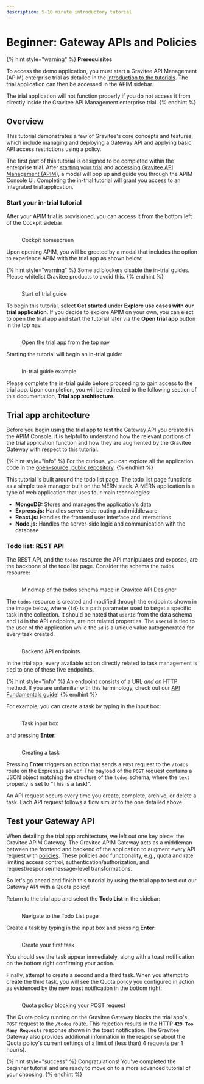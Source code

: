 ```yaml
---
description: 5-10 minute introductory tutorial
---
```


# Beginner: Gateway APIs and Policies

{% hint style="warning" %}
**Prerequisites**

To access the demo application, you must start a Gravitee API Management (APIM) enterprise trial as detailed in the [introduction to the tutorials](./#prerequisites). The trial application can then be accessed in the APIM sidebar.&#x20;

The trial application will not function properly if you do not access it from directly inside the Gravitee API Management enterprise trial.
{% endhint %}

## Overview

This tutorial demonstrates a few of Gravitee's core concepts and features, which include managing and deploying a Gateway API and applying basic API access restrictions using a policy.

The first part of this tutorial is designed to be completed within the enterprise trial. After [starting your trial](../install-guides/free-trial.md) and [accessing Gravitee API Management (APIM](comprehensive.md#start-your-in-trial-tutorial)), a modal will pop up and guide you through the APIM Console UI. Completing the in-trial tutorial will grant you access to an integrated trial application.

### Start your in-trial tutorial

After your APIM trial is provisioned, you can access it from the bottom left of the Cockpit sidebar:

<figure><img src="../../.gitbook/assets/image (1).png" alt=""><figcaption><p>Cockpit homescreen</p></figcaption></figure>

Upon opening APIM, you will be greeted by a modal that includes the option to experience APIM with the trial app as shown below:

{% hint style="warning" %}
Some ad blockers disable the in-trial guides. Please whitelist Gravitee products to avoid this.
{% endhint %}

<figure><img src="../../.gitbook/assets/Screenshot 2023-08-31 at 6.58.24 PM.png" alt=""><figcaption><p>Start of trial guide</p></figcaption></figure>

To begin this tutorial, select **Get started** under **Explore use cases with our trial application**. If you decide to explore APIM on your own, you can elect to open the trial app and start the tutorial later via the **Open trial app** button in the top nav.

<figure><img src="../../.gitbook/assets/Screenshot 2023-08-31 at 6.13.56 PM.png" alt=""><figcaption><p>Open the trial app from the top nav</p></figcaption></figure>

Starting the tutorial will begin an in-trial guide:

<figure><img src="../../.gitbook/assets/Screenshot 2023-08-31 at 6.16.46 PM.png" alt=""><figcaption><p>In-trial guide example</p></figcaption></figure>

Please complete the in-trial guide before proceeding to gain access to the trial app. Upon completion, you will be redirected to the following section of this documentation, **Trial app architecture.**

## Trial app architecture

Before you begin using the trial app to test the Gateway API you created in the APIM Console, it is helpful to understand how the relevant portions of the trial application function and how they are augmented by the Gravitee Gateway with respect to this tutorial.

{% hint style="info" %}
&#x20;For the curious, you can explore all the application code in the [open-source, public repository](https://github.com/gravitee-io-labs/trial-sample-app).
{% endhint %}

This tutorial is built around the todo list page. The todo list page functions as a simple task manager built on the MERN stack. A MERN application is a type of web application that uses four main technologies:

* **MongoDB:** Stores and manages the application's data
* **Express.js:** Handles server-side routing and middleware
* **React.js:** Handles the frontend user interface and interactions
* **Node.js:** Handles the server-side logic and communication with the database

### Todo list: REST API

The REST API, and the `todos` resource the API manipulates and exposes, are the backbone of the todo list page. Consider the schema the `todos` resource:

<figure><img src="../../.gitbook/assets/image (4).png" alt=""><figcaption><p>Mindmap of the todos schema made in Gravitee API Designer</p></figcaption></figure>

The `todos` resource is created and modified through the endpoints shown in the image below, where `{id}` is a path parameter used to target a specific task in the collection. It should be noted that `userId` from the data schema and `id` in the API endpoints, are not related properties. The `userId` is tied to the user of the application while the `id` is a unique value autogenerated for every task created.

<figure><img src="../../.gitbook/assets/image (5).png" alt=""><figcaption><p>Backend API endpoints</p></figcaption></figure>

In the trial app, every available action directly related to task management is tied to one of these five endpoints.

{% hint style="info" %}
An endpoint consists of a URL _and an_ HTTP method. If you are unfamiliar with this terminology, check out our [API Fundamentals guide](https://documentation.gravitee.io/platform-overview/gravitee-essentials/api-fundamentals)!
{% endhint %}

For example, you can create a task by typing in the input box:

<figure><img src="../../.gitbook/assets/Screenshot 2023-08-10 at 4.32.13 PM.png" alt=""><figcaption><p>Task input box</p></figcaption></figure>

and pressing **Enter**:

<figure><img src="../../.gitbook/assets/Screenshot 2023-08-10 at 4.33.00 PM.png" alt=""><figcaption><p>Creating a task</p></figcaption></figure>

Pressing **Enter** triggers an action that sends a `POST` request to the `/todos` route on the Express.js server. The payload of the `POST` request contains a JSON object matching the structure of the `todos` schema, where the `text` property is set to "This is a task!". &#x20;

An API request occurs every time you create, complete, archive, or delete a task. Each API request follows a flow similar to the one detailed above.

## Test your Gateway API

When detailing the trial app architecture, we left out one key piece: the Gravitee APIM Gateway. The Gravitee APIM Gateway acts as a middleman between the frontend and backend of the application to augment every API request with [policies](../../overview/plugins.md#policies). These policies add functionality, e.g., quota and rate limiting access control, authentication/authorization, and request/response/message-level transformations.&#x20;

So let's go ahead and finish this tutorial by using the trial app to test out our Gateway API with a Quota policy!

Return to the trial app and select the **Todo List** in the sidebar:

<figure><img src="../../.gitbook/assets/Screenshot 2023-08-31 at 6.23.57 PM.png" alt=""><figcaption><p>Navigate to the Todo List page</p></figcaption></figure>

Create a task by typing in the input box and pressing **Enter**:

<figure><img src="../../.gitbook/assets/Screenshot 2023-08-31 at 6.23.22 PM.png" alt=""><figcaption><p>Create your first task</p></figcaption></figure>

You should see the task appear immediately, along with a toast notification on the bottom right confirming your action.

Finally, attempt to create a second and a third task. When you attempt to create the third task, you will see the Quota policy you configured in action as evidenced by the new toast notification in the bottom right:

<figure><img src="../../.gitbook/assets/Screenshot 2023-10-12 at 5.50.37 PM.png" alt=""><figcaption><p>Quota policy blocking your POST request</p></figcaption></figure>

The Quota policy running on the Gravitee Gateway blocks the trial app's `POST` request to the `/todos` route. This rejection results in the HTTP **`429 Too Many Requests`** response shown in the toast notification. The Gravitee Gateway also provides additional information in the response about the Quota policy's current settings of a limit of (less than) 4 requests per 1 hour(s).

{% hint style="success" %}
Congratulations! You've completed the beginner tutorial and are ready to move on to a more advanced tutorial of your choosing.
{% endhint %}
